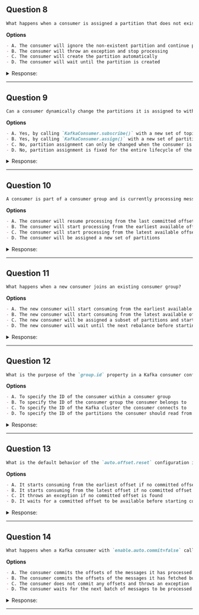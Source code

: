 ## Question 8

```markdown
What happens when a consumer is assigned a partition that does not exist in the Kafka cluster?
```

**Options**

```markdown
- A. The consumer will ignore the non-existent partition and continue processing other assigned partitions
- B. The consumer will throw an exception and stop processing
- C. The consumer will create the partition automatically
- D. The consumer will wait until the partition is created
```

<details><summary>Response:</summary>

**Answer:** B

**Explanation:**

```markdown
If a consumer is assigned to a non-existent partition, it will throw an exception like `UnknownTopicOrPartitionException` and stop processing. Kafka does not support dynamic creation of partitions by the consumer.

- A. Incorrect — it does not ignore.
- B. Correct — throws exception and stops.
- C. Incorrect — consumers cannot create partitions.
- D. Incorrect — consumer does not wait.
```

</details>

---

## Question 9

```markdown
Can a consumer dynamically change the partitions it is assigned to without stopping and restarting?
```

**Options**

```markdown
- A. Yes, by calling `KafkaConsumer.subscribe()` with a new set of topics
- B. Yes, by calling `KafkaConsumer.assign()` with a new set of partitions
- C. No, partition assignment can only be changed when the consumer is first started
- D. No, partition assignment is fixed for the entire lifecycle of the consumer
```

<details><summary>Response:</summary>

**Answer:** B

**Explanation:**

```markdown
Calling `assign()` with a new set of `TopicPartition` objects allows a consumer to dynamically change its partition assignments at runtime without restarting.

- A. Incorrect — subscribe changes topics, but not partitions manually.
- B. Correct — assign allows dynamic reassignment.
- C. Incorrect — assignment can change at runtime.
- D. Incorrect — assignment is not fixed forever.
```

</details>

---

## Question 10

```markdown
A consumer is part of a consumer group and is currently processing messages. If the consumer crashes and is restarted, what will happen?
```

**Options**

```markdown
- A. The consumer will resume processing from the last committed offset
- B. The consumer will start processing from the earliest available offset
- C. The consumer will start processing from the latest available offset
- D. The consumer will be assigned a new set of partitions
```

<details><summary>Response:</summary>

**Answer:** A

**Explanation:**

```markdown
When a consumer crashes and restarts, it rejoins the group and resumes from the last committed offset. This ensures no message loss or duplication as long as offsets are committed regularly.

- A. Correct — resumes from committed offset.
- B. Incorrect — does not start from earliest unless configured.
- C. Incorrect — does not start from latest unless configured.
- D. Not guaranteed — partition reassignment depends on rebalance.
```

</details>

---

## Question 11

```markdown
What happens when a new consumer joins an existing consumer group?
```

**Options**

```markdown
- A. The new consumer will start consuming from the earliest available offset for all partitions
- B. The new consumer will start consuming from the latest available offset for all partitions
- C. The new consumer will be assigned a subset of partitions and start consuming from the last committed offset for each partition
- D. The new consumer will wait until the next rebalance before starting to consume
```

<details><summary>Response:</summary>

**Answer:** C

**Explanation:**

```markdown
When a new consumer joins an existing group, Kafka triggers a rebalance to distribute partitions among all consumers. The new consumer gets a subset of partitions and resumes from the last committed offset for each.

- A. Incorrect — offset depends on last committed offset.
- B. Incorrect — offset depends on last committed offset.
- C. Correct — rebalance and resume from committed offsets.
- D. Incorrect — rebalance happens immediately.
```

</details>

---

## Question 12

```markdown
What is the purpose of the `group.id` property in a Kafka consumer configuration?
```

**Options**

```markdown
- A. To specify the ID of the consumer within a consumer group
- B. To specify the ID of the consumer group the consumer belongs to
- C. To specify the ID of the Kafka cluster the consumer connects to
- D. To specify the ID of the partitions the consumer should read from
```

<details><summary>Response:</summary>

**Answer:** B

**Explanation:**

```markdown
`group.id` identifies the consumer group to which the consumer belongs. Consumers with the same group ID share partition consumption and offset commits.

- A. Incorrect — consumer instance ID is not `group.id`.
- B. Correct — identifies the consumer group.
- C. Incorrect — Kafka cluster ID is configured elsewhere.
- D. Incorrect — partitions are assigned separately.
```

</details>

---

## Question 13

```markdown
What is the default behavior of the `auto.offset.reset` configuration in Kafka consumers?
```

**Options**

```markdown
- A. It starts consuming from the earliest offset if no committed offset is found
- B. It starts consuming from the latest offset if no committed offset is found
- C. It throws an exception if no committed offset is found
- D. It waits for a committed offset to be available before starting consumption
```

<details><summary>Response:</summary>

**Answer:** B

**Explanation:**

```markdown
By default, `auto.offset.reset` is set to `latest`. This means if no committed offset exists, the consumer starts reading from the latest offset (end of the topic).

- A. Incorrect — this is if you set it to `earliest`.
- B. Correct — default is `latest`.
- C. Incorrect — `none` causes an exception.
- D. Incorrect — it doesn't wait.
```

</details>

---

## Question 14

```markdown
What happens when a Kafka consumer with `enable.auto.commit=false` calls the `commitSync()` method?
```

**Options**

```markdown
- A. The consumer commits the offsets of the messages it has processed so far
- B. The consumer commits the offsets of the messages it has fetched but not yet processed
- C. The consumer does not commit any offsets and throws an exception
- D. The consumer waits for the next batch of messages to be processed before committing offsets
```

<details><summary>Response:</summary>

**Answer:** A

**Explanation:**

```markdown
With `enable.auto.commit=false`, the consumer must commit offsets manually. Calling `commitSync()` commits the offsets of messages already processed.

- A. Correct — commits processed message offsets.
- B. Incorrect — fetched but unprocessed messages are not committed.
- C. Incorrect — no exception is thrown.
- D. Incorrect — commitSync() commits immediately.
```

</details>

---
